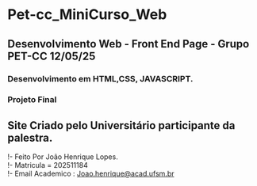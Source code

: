 # Pet-cc_MiniCurso_Web
## Desenvolvimento Web - Front End Page - Grupo PET-CC 12/05/25

### Desenvolvimento em HTML,CSS, JAVASCRIPT.


### Projeto Final

## Site Criado pelo Universitário participante da palestra.

!- Feito Por João Henrique Lopes.
<br>
!- Matricula = 202511184
<br>
!- Email Academico : Joao.henrique@acad.ufsm.br


